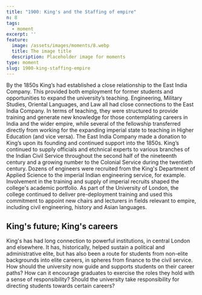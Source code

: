 ```yaml
---
title: "1900: King's and the Staffing of empire"
n: 8
tags:
  - moment
excerpt: ''
feature:
  image: /assets/images/moments/8.webp
  title: The image title
  description: Placeholder image for moments
type: moment
slug: 1900-king-staffing-empire
---
```


By the 1850s King’s had established a close relationship to the East India Company. This provided both employment for former students and opportunities to expand the university’s teaching. Engineering, Military Studies, Oriental Languages, and Law all had close connections to the East India Company. In terms of teaching, they were structured to provide training and generate new knowledge for those contemplating careers in India and the wider empire, while several of the fellowship transferred directly from working for the expanding imperial state to teaching in Higher Education (and vice versa). The East India Company made a donation to King’s upon its founding and continued support into the 1850s. King’s continued to supply officials and etchnical experts to various branches of the Indian Civil Service throughout the second half of the nineteenth century and a growing number to the Colonial Service during the twentieth century. Dozens of engineers were recruited from the King's Department of Applied Science to the imperial Indian engineering service, for example. Involvement in the training and supply of imperial recruits shaped the college's academic portfolio. As part of the University of London, the college continued to deliver pre-deployment training and used this commitment to appoint new chairs and lecturers in fields relevant to empire, including civil engineering, history and Asian languages.

## King's future; King's careers

King's has had long connection to powerful institutions, in central London and elsewhere. It has, historically, helped sustain a political and administrative elite, but has also been a route for students from non-elite backgrounds into elite careers, in spheres from finance to the civil service. How should the university now guide and supports students on their career paths? How can it encourage graduates to exercise the roles they hold with a sense of responsibility? Should the university take responsibility for directing students towards certain careers?
